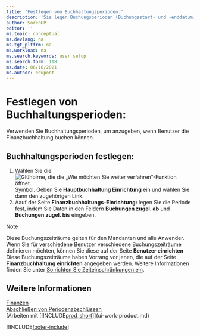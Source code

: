 ```yaml
---
title: 'Festlegen von Buchhaltungsperioden:'
description: 'Sie legen Buchungsperioden (Buchungsstart- und -enddatum) fest, um zu bestimmen, wann Benutzer im Hauptbuch buchen können.'
author: SorenGP
editor: ''
ms.topic: conceptual
ms.devlang: na
ms.tgt_pltfrm: na
ms.workload: na
ms.search.keywords: user setup
ms.search.form: 118
ms.date: 06/16/2021
ms.author: edupont
---
```

# <a name="specify-posting-periods"></a>Festlegen von Buchhaltungsperioden:

Verwenden Sie Buchhaltungsperioden, um anzugeben, wenn Benutzer die Finanzbuchhaltung buchen können.  

## <a name="to-specify-posting-periods"></a>Buchhaltungsperioden festlegen:

1. Wählen Sie die ![Glühbirne, die die „Wie möchten Sie weiter verfahren“-Funktion öffnet.](media/ui-search/search_small.png "Sagen Sie mir, was Sie tun möchten") Symbol. Geben Sie **Hauptbuchhaltung Einrichtung** ein und wählen Sie dann den zugehörigen Link.  
2. Aauf der Seite **Finanzbuchhaltungs-Einrichtung:** legen Sie die Periode fest, indem Sie Daten in den Feldern **Buchungen zugel. ab** und **Buchungen zugel. bis** eingeben.  

> [!NOTE]  
> Diese Buchungszeiträume gelten für den Mandanten und alle Anwender. Wenn Sie für verschiedene Benutzer verschiedene Buchungszeiträume definieren möchten, können Sie diese auf der Seite **Benutzer einrichten** Diese Buchungszeiträume haben Vorrang vor jenen, die auf der Seite **Finanzbuchhaltung einrichten** angegeben werden. Weitere Informationen finden Sie unter [So richten Sie Zeiteinschränkungen ein](ui-define-granular-permissions.md#to-set-up-user-time-constraints).

## <a name="see-also"></a>Weitere Informationen

[Finanzen](finance.md)  
[Abschließen von Periodenabschlüssen](year-how-complete-period-end-processes.md)  
[Arbeiten mit [!INCLUDE[prod_short](includes/prod_short.md)]](ui-work-product.md)


[!INCLUDE[footer-include](includes/footer-banner.md)]
